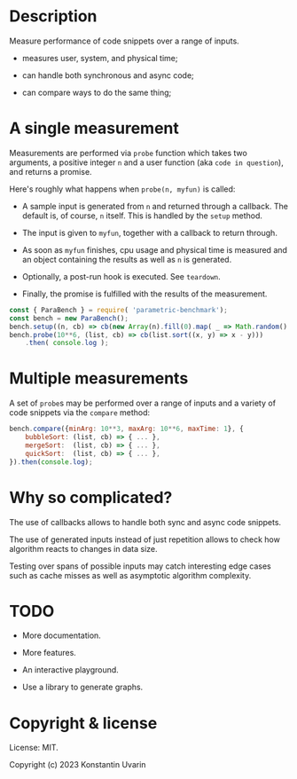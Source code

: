 # Description

Measure performance of code snippets over a range of inputs.

* measures user, system, and physical time;

* can handle both synchronous and async code;

* can compare ways to do the same thing;

# A single measurement

Measurements are performed via `probe` function which takes two arguments, a positive integer `n` and a user function (aka `code in question`), and returns a promise. 

Here's roughly what happens when `probe(n, myfun)` is called:

* A sample input is generated from `n` and returned through a callback. The default is,
 of course, `n` itself. This is handled by the `setup` method.

* The input is given to `myfun`, together with a callback to return through. 

* As soon as `myfun` finishes, cpu usage and physical time is measured and an object containing the results as well as `n` is generated.

* Optionally, a post-run hook is executed. See `teardown`.

* Finally, the promise is fulfilled with the results of the measurement.

```javascript
const { ParaBench } = require( 'parametric-benchmark');
const bench = new ParaBench();
bench.setup((n, cb) => cb(new Array(n).fill(0).map( _ => Math.random() )))
bench.probe(10**6, (list, cb) => cb(list.sort((x, y) => x - y)))
    .then( console.log );
```

# Multiple measurements

A set of `probe`s may be performed over a range of inputs and a variety of code snippets via the `compare` method:

```javascript
bench.compare({minArg: 10**3, maxArg: 10**6, maxTime: 1}, {
    bubbleSort: (list, cb) => { ... },
    mergeSort:  (list, cb) => { ... },
    quickSort:  (list, cb) => { ... },
}).then(console.log);
```

# Why so complicated?

The use of callbacks allows to handle both sync and async code snippets.

The use of generated inputs instead of just repetition allows to check how algorithm reacts to changes in data size.

Testing over spans of possible inputs may catch interesting edge cases such as cache misses as well as asymptotic algorithm complexity.

# TODO

* More documentation. 

* More features.

* An interactive playground.

* Use a library to generate graphs.

# Copyright & license

License: MIT.

Copyright (c) 2023 Konstantin Uvarin
